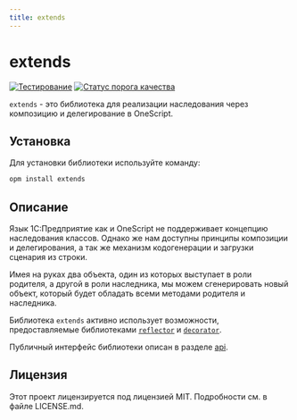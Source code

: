 ```yaml
---
title: extends
---
```


# extends

[![Тестирование](https://github.com/nixel2007/extends/actions/workflows/test.yml/badge.svg?branch=master)](https://github.com/nixel2007/extends/actions/workflows/test.yml)
[![Статус порога качества](https://sonar.openbsl.ru/api/project_badges/measure?project=extends&metric=alert_status)](https://sonar.openbsl.ru/dashboard?id=extends)

`extends` - это библиотека для реализации наследования через композицию и делегирование в OneScript.

## Установка

Для установки библиотеки используйте команду:

```sh
opm install extends
```

## Описание

Язык 1С:Предприятие как и OneScript не поддерживает концепцию наследования классов. Однако же нам доступны принципы композиции и делегирования, а так же механизм кодогенерации и загрузки сценария из строки.

Имея на руках два объекта, один из которых выступает в роли родителя, а другой в роли наследника, мы можем сгенерировать новый объект, который будет обладать всеми методами родителя и наследника.

Библиотека `extends` активно использует возможности, предоставляемые библиотеками [`reflector`](https://github.com/oscript-library/reflector) и [`decorator`](https://github.com/nixel2007/decorator).

Публичный интерфейс библиотеки описан в разделе [api](/api/extends/index.md).

## Лицензия

Этот проект лицензируется под лицензией MIT. Подробности см. в файле LICENSE.md.


